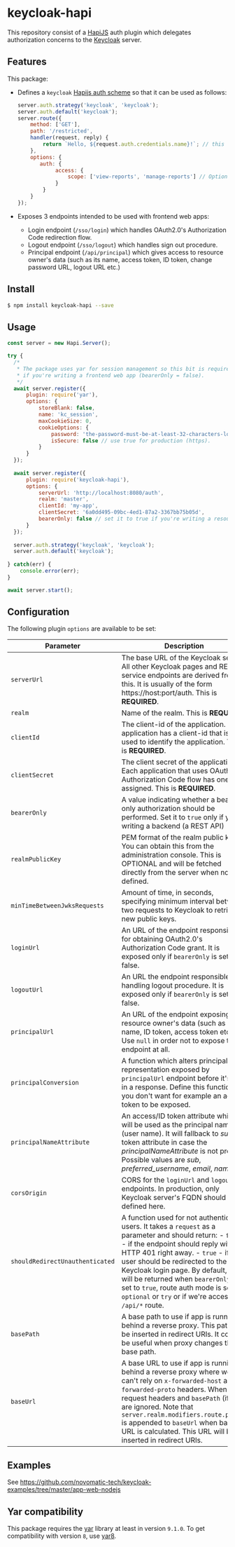 # keycloak-hapi

This repository consist of a [HapiJS](https://hapijs.com/) auth plugin 
which delegates authorization concerns to the [Keycloak](https://www.keycloak.org/) server.

## Features

This package:

- Defines a `keycloak` [Hapijs auth scheme](https://hapijs.com/tutorials/auth) so that it can be used as follows:

  ```javascript
  server.auth.strategy('keycloak', 'keycloak');
  server.auth.default('keycloak');
  server.route({
      method: ['GET'],
      path: '/restricted',
      handler(request, reply) {
          return `Hello, ${request.auth.credentials.name}!`; // this will return user's full name.
      },
      options: {
         auth: {
              access: {
                  scope: ['view-reports', 'manage-reports'] // Optionally, these are required Keycloak roles for this endpoint.
              }
          }
      }
  });
  ```

- Exposes 3 endpoints intended to be used with frontend web apps:

  - Login endpoint (`/sso/login`) which handles OAuth2.0's Authorization Code redirection flow.
  - Logout endpoint (`/sso/logout`) which handles sign out procedure.
  - Principal endpoint (`/api/principal`) which gives access to resource owner's data (such as its name, access token, ID token, change password URL, logout URL etc.)

## Install

```bash
$ npm install keycloak-hapi --save
```

## Usage

```javascript
const server = new Hapi.Server();

try {
  /*
   * The package uses yar for session management so this bit is required 
   * if you're writing a frontend web app (bearerOnly = false).
   */
  await server.register({
      plugin: require('yar'),
      options: {
          storeBlank: false,
          name: 'kc_session',
          maxCookieSize: 0,
          cookieOptions: {
              password: 'the-password-must-be-at-least-32-characters-long',
              isSecure: false // use true for production (https).
          }
      }
  });
  
  await server.register({
      plugin: require('keycloak-hapi'),
      options: {
          serverUrl: 'http://localhost:8080/auth',
          realm: 'master',
          clientId: 'my-app',
          clientSecret: '6a0dd495-09bc-4ed1-87a2-3367bb75b05d',
          bearerOnly: false // set it to true if you're writing a resource server (REST API).
      }
  });
  
  server.auth.strategy('keycloak', 'keycloak');
  server.auth.default('keycloak');
  
} catch(err) {
    console.error(err);
}

await server.start();
```

## Configuration

The following plugin `options` are available to be set:

Parameter | Description | Default
--- | --- | ---
`serverUrl` | The base URL of the Keycloak server. All other Keycloak pages and REST service endpoints are derived from this. It is usually of the form https://host:port/auth. This is **REQUIRED**. | 
`realm` | Name of the realm. This is **REQUIRED**. | 
`clientId` |  The client-id of the application. Each application has a client-id that is used to identify the application. This is **REQUIRED**. | 
`clientSecret` | The client secret of the application. Each application that uses OAuth's Authorization Code flow has one assigned. This is **REQUIRED**. | 
`bearerOnly` | A value indicating whether a bearer-only authorization should be performed. Set it to `true` only if you're writing a backend (a REST API) | `false`
`realmPublicKey` | PEM format of the realm public key. You can obtain this from the administration console. This is OPTIONAL and will be fetched directly from the server when not defined. | `undefined`
`minTimeBetweenJwksRequests` | Amount of time, in seconds, specifying minimum interval between two requests to Keycloak to retrieve new public keys. | `10`
`loginUrl` | An URL of the endpoint responsible for obtaining OAuth2.0's Authorization Code grant. It is exposed only if `bearerOnly` is set to false. | `/sso/login`
`logoutUrl` | An URL the endpoint responsible for handling logout procedure. It is exposed only if `bearerOnly` is set to false. | `/sso/logout` 
`principalUrl` | An URL of the endpoint exposing resource owner's data (such as its name, ID token, access token etc.). Use `null` in order not to expose this endpoint at all. | `/api/principal`
`principalConversion` | A function which alters principal representation exposed by `principalUrl` endpoint before it's sent in a response. Define this function if you don't want for example an access token to be exposed. | `undefined` (no conversion)
`principalNameAttribute` | An access/ID token attribute which will be used as the principal name (user name). It will fallback to *sub* token attribute in case the *principalNameAttribute* is not present. Possible values are *sub*, *preferred_username*, *email*, *name*. | `name`
`corsOrigin` | CORS for the `loginUrl` and `logoutUrl` endpoints. In production, only Keycloak server's FQDN should be defined here. | `['*']`
`shouldRedirectUnauthenticated` | A function used for not authenticated users. It takes a `request` as a parameter and should return: - `false` - if the endpoint should reply with an HTTP 401 right away. - `true` - if the user should be redirected to the Keycloak login page. By default, `401` will be returned when `bearerOnly` is set to `true`, route auth mode is set to `optional` or `try` or if we're accessing `/api/*` route. |
`basePath` | A base path to use if app is running behind a reverse proxy. This path will be inserted in redirect URIs. It could be useful when proxy changes the base path.  | `undefined`
`baseUrl` | A base URL to use if app is running behind a reverse proxy where we can't rely on `x-forwarded-host` and `x-forwarded-proto` headers. When set, request headers and `basePath` (if set) are ignored. Note that `server.realm.modifiers.route.prefix` is appended to `baseUrl` when base URL is calculated. This URL will be inserted in redirect URIs. | `undefined`

## Examples

See https://github.com/novomatic-tech/keycloak-examples/tree/master/app-web-nodejs

## Yar compatibility

This package requires the [yar](https://www.npmjs.com/package/yar) library at least in version ``9.1.0``. 
To get compatibility with version ``8``, use [yar8](https://www.npmjs.com/package/yar8).